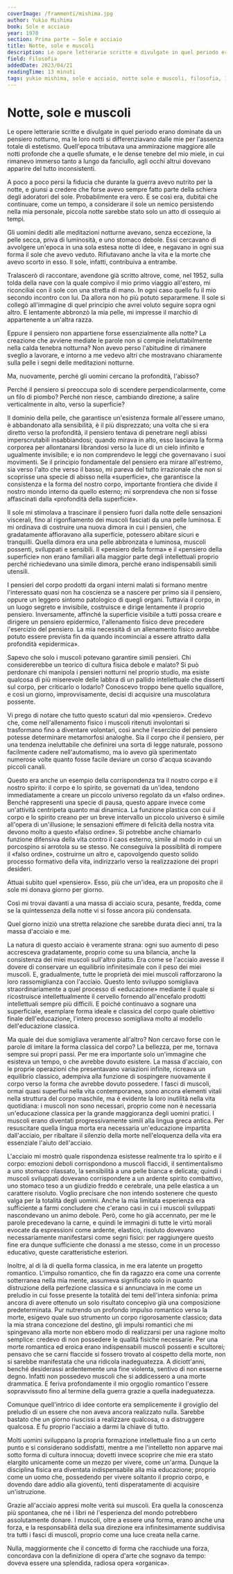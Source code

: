 ```yaml
---
coverImage: /frammenti/mishima.jpg
author: Yukio Mishima
book: Sole e acciaio
year: 1970
section: Prima parte — Sole e acciaio
title: Notte, sole e muscoli
description: Le opere letterarie scritte e divulgate in quel periodo erano dominate da un pensiero notturno, ma le loro notti si differenziavano dalle mie per l'assenza totale di estetismo. Quell'epoca tributava una ammirazione maggiore alle notti profonde che a quelle sfumate, e le dense tenebre del mio miele, in cui rimanevo immerso tanto a lungo da fanciullo, agli occhi altrui dovevano apparire del tutto inconsistenti.
field: Filosofia 
addedDate: 2023/04/21
readingTime: 13 minuti
tags: yukio mishima, sole e acciaio, notte sole e muscoli, filosofia, 1970, giappone
---
```


# Notte, sole e muscoli

Le opere letterarie scritte e divulgate in quel periodo erano dominate da un pensiero notturno, ma le loro notti si differenziavano dalle mie per l'assenza totale di estetismo. Quell'epoca tributava una ammirazione maggiore alle notti profonde che a quelle sfumate, e le dense tenebre del mio miele, in cui rimanevo immerso tanto a lungo da fanciullo, agli occhi altrui dovevano apparire del tutto inconsistenti.

A poco a poco persi la fiducia che durante la guerra avevo nutrito per la notte, e giunsi a credere che forse avevo sempre fatto parte della schiera degli adoratori del sole. Probabilmente era vero. E se così era, dubitai che continuare, come un tempo, a considerare il sole un nemico persistendo nella mia personale, piccola notte sarebbe stato solo un atto di ossequio ai tempi.

Gli uomini dediti alle meditazioni notturne avevano, senza eccezione, la pelle secca, priva di luminosità, e uno stomaco debole. Essi cercavano di avvolgere un'epoca in una sola estesa notte di idee, e negavano in ogni sua forma il sole che avevo veduto. Rifiutavano anche la vita e la morte che avevo scorto in esso. Il sole, infatti, contribuiva a entrambe.

Tralascerò di raccontare, avendone già scritto altrove, come, nel 1952, sulla tolda della nave con la quale compivo il mio primo viaggio all'estero, mi riconciliai con il sole con una stretta di mano. In ogni caso quello fu il mio secondo incontro con lui. Da allora non ho più potuto separarmene. Il sole si collegò all'immagine di quel principio che avrei voluto seguire sopra ogni altro. E lentamente abbronzò la mia pelle, mi impresse il marchio di appartenente a un'altra razza.

Eppure il pensiero non appartiene forse essenzialmente alla notte? La creazione che avviene mediate le parole non si compie ineluttabilmente nella calda tenebra notturna? Non avevo perso l'abitudine di rimanere sveglio a lavorare, e intorno a me vedevo altri che mostravano chiaramente sulla pelle i segni delle meditazioni notturne.

Ma, nuovamente, perché gli uomini cercano la profondità, l'abisso?

Perché il pensiero si preoccupa solo di scendere perpendicolarmente, come un filo di piombo? Perché non riesce, cambiando direzione, a salire verticalmente in alto, verso la superficie?

Il dominio della pelle, che garantisce un'esistenza formale all'essere umano, è abbandonato alla sensibilità, è il più disprezzato; una volta che si era diretto verso la profondità, il pensiero tentava di penetrare negli abissi imperscrutabili insabbiandosi; quando mirava in alto, esso lasciava la forma corporea per allontanarsi librandosi verso la luce di un cielo infinito e ugualmente invisibile; e io non comprendevo le leggi che governavano i suoi movimenti. Se il principio fondamentale del pensiero era mirare all'estremo, sia verso l'alto che verso il basso, mi pareva del tutto irrazionale che non si scoprisse una specie di abisso nella «superficie», che garantisce la consistenza e la forma del nostro corpo, importante frontiera che divide il nostro mondo interno da quello esterno; mi sorprendeva che non si fosse affascinati dalla «profondità della superficie».

Il sole mi stimolava a trascinare il pensiero fuori dalla notte delle sensazioni viscerali, fino al rigonfiamento dei muscoli fasciati da una pelle luminosa. E mi ordinava di costruire una nuova dimora in cui i pensieri, che gradatamente affioravano alla superficie, potessero abitare sicuri e tranquilli. Quella dimora era una pelle abbronzata e luminosa, muscoli possenti, sviluppati e sensibili. Il «pensiero della forma» e il «pensiero della superficie» non erano familiari alla maggior parte degli intellettuali proprio perché richiedevano una simile dimora, perché erano indispensabili simili utensili.

I pensieri del corpo prodotti da organi interni malati si formano mentre l'interessato quasi non ha coscienza se a nascere per primo sia il pensiero, oppure un leggero sintomo patologico di quegli organi. Tuttavia il corpo, in un luogo segreto e invisibile, costruisce e dirige lentamente il proprio pensiero. Inversamente, affinché la superficie visibile a tutti possa creare e dirigere un pensiero epidermico, l'allenamento fisico deve precedere l'esercizio del pensiero. La mia necessità di un allenamento fisico avrebbe potuto essere prevista fin da quando incominciai a essere attratto dalla profondità «epidermica».

Sapevo che solo i muscoli potevano garantire simili pensieri. Chi considererebbe un teorico di cultura fisica debole e malato? Si può perdonare chi manipola i pensieri notturni nel proprio studio, ma esiste qualcosa di più miserevole delle labbra di un pallido intellettuale che disserti sul corpo, per criticarlo o lodarlo? Conoscevo troppo bene quello squallore, e così un giorno, improvvisamente, decisi di acquisire una muscolatura possente.

Vi prego di notare che tutto questo scaturì dal mio «pensiero». Credevo che, come nell'allenamento fisico i muscoli ritenuti involontari si trasformano fino a diventare volontari, così anche l'esercizio del pensiero potesse determinare metamorfosi analoghe. Sia il corpo che il pensiero, per una tendenza ineluttabile che definirei una sorta di legge naturale, possono facilmente cadere nell'automatismo, ma io avevo già sperimentato numerose volte quanto fosse facile deviare un corso d'acqua scavando piccoli canali.

Questo era anche un esempio della corrispondenza tra il nostro corpo e il nostro spirito: il corpo e lo spirito, se governati da un'idea, tendono immediatamente a creare un piccolo universo regolato da un «falso ordine». Benché rappresenti una specie di pausa, questo appare invece come un'attività centripeta quanto mai dinamica. La funzione plastica con cui il corpo e lo spirito creano per un breve intervallo un piccolo universo è simile all'opera di un'illusione; le sensazioni effimere di felicità della nostra vita devono molto a questo «falso ordine». Si potrebbe anche chiamarlo funzione difensiva della vita contro il caos esterno, simile al modo in cui un porcospino si arrotola su se stesso. Ne conseguiva la possiblità di rompere il «falso ordine», costruirne un altro e, capovolgendo questo solido processo formativo della vita, indirizzarlo verso la realizzazione dei propri desideri.

Attuai subito quel «pensiero». Esso, più che un'idea, era un proposito che il sole mi donava giorno per giorno.

Così mi trovai davanti a una massa di acciaio scura, pesante, fredda, come se la quintessenza della notte vi si fosse ancora più condensata.

Quel giorno iniziò una stretta relazione che sarebbe durata dieci anni, tra la massa d'acciaio e me.

La natura di questo acciaio è veramente strana: ogni suo aumento di peso accresceva gradatamente, proprio come su una bilancia, anche la consistenza dei miei muscoli sull'altro piatto. Era come se l'acciaio avesse il dovere di conservare un equilibrio infinitesimale con il peso dei miei muscoli. E, gradualmente, tutte le proprietà dei miei muscoli rafforzarono la loro rassomiglianza con l'acciaio. Questo lento sviluppo somigliava straordinariamente a quel processo di «educazione» mediante il quale si ricostruisce intellettualmente il cervello fornendo all'encefalo prodotti intellettuali sempre più difficili. E poiché continuavo a sognare una superficiale, esemplare forma ideale e classica del corpo quale obiettivo finale dell'educazione, l'intero processo somigliava molto al modello dell'educazione classica.

Ma quale dei due somigliava veramente all'altro? Non cercavo forse con le parole di imitare la forma classica del corpo? La bellezza, per me, tornava sempre sui propri passi. Per me era importante solo un'immagine che esisteva un tempo, o che avrebbe dovuto esistere. La massa d'acciaio, con le proprie operazioni che presentavano variazioni infinite, ricreava un equilibrio classico, adempiva alla funzione di sospingere nuovamente il corpo verso la forma che avrebbe dovuto possedere. I fasci di muscoli, ormai quasi superflui nella vita contemporanea, sono ancora elementi vitali nella struttura del corpo maschile, ma è evidente la loro inutilità nella vita quotidiana: i muscoli non sono necessari, proprio come non è necessaria un'educazione classica per la grande maggioranza degli uomini pratici. I muscoli erano diventati progressivamente simili alla lingua greca antica. Per resuscitare quella lingua morta era necessaria un'educazione impartita dall'acciaio, per ribaltare il silenzio della morte nell'eloquenza della vita era essenziale l'aiuto dell'acciaio.

L'acciaio mi mostrò quale rispondenza esistesse realmente tra lo spirito e il corpo: emozioni deboli corrispondono a muscoli flaccidi, il sentimentalismo a uno stomaco rilassato, la sensibilità a una pelle bianca e delicata; quindi i muscoli sviluppati dovevano corrispondere a un ardente spirito combattivo, uno stomaco teso a un giudizio freddo e cerebrale, una pelle elastica a un carattere risoluto. Voglio precisare che non intendo sostenere che questo valga per la totalità degli uomini. Anche la mia limitata esperienza era sufficiente a farmi concludere che c'erano casi in cui i muscoli sviluppati nascondevano un animo debole. Però, come ho già accennato, per me le parole precedevano la carne, e quindi le immagini di tutte le virtù morali evocate da espressioni come ardente, elastico, risoluto dovevano necessariamente manifestarsi come segni fisici: per raggiungere questo fine era dunque sufficiente che donassi a me stesso, come in un processo educativo, queste caratteristiche esteriori.

Inoltre, al di là di quella forma classica, in me era latente un progetto romantico. L'impulso romantico, che fin da ragazzo era come una corrente sotterranea nella mia mente, assumeva significato solo in quanto distruzione della perfezione classica e si annunciava in me come un preludio in cui fosse presente la totalità dei temi dell'intera sinfonia: prima ancora di avere ottenuto un solo risultato concepivo già una composizione predeterminata. Pur nutrendo un profondo impulso romantico verso la morte, esigevo quale suo strumento un corpo rigorosamente classico; data la mia strana concezione del destino, gli impulsi romantici che mi spingevano alla morte non ebbero modo di realizzarsi per una ragione molto semplice: credevo di non possedere le qualità fisiche necessarie. Per una morte romantica ed eroica erano indispensabili muscoli possenti e scultorei; pensavo che se carni flaccide si fossero trovato al cospetto della morte, non si sarebbe manifestata che una ridicola inadeguatezza. A diciott'anni, benché desiderassi ardentemente una fine violenta, sentivo di non esserne degno. Infatti non possedevo muscoli che si addicessero a una morte drammatica. E feriva profondamente il mio orgoglio romantico l'essere sopravvissuto fino al termine della guerra grazie a quella inadeguatezza.

Comunque quell'intrico di idee contorte era semplicemente il groviglio del preludio di un essere che non aveva ancora realizzato nulla. Sarebbe bastato che un giorno riuscissi a realizzare qualcosa, o a distruggere qualcosa. E fu proprio l'acciaio a darmi la chiave di tutto.

Molti uomini sviluppano la propria formazione intellettuale fino a un certo punto e si considerano soddisfatti, mentre a me l'intelletto non apparve mai sotto forma di cultura innocua; dovetti invece scoprire che mie era stato elargito unicamente come un mezzo per vivere, come un'arma. Dunque la disciplina fisica era diventata indispensabile alla mia educazione; proprio come un uomo che, possedendo per vivere soltanto il proprio corpo, e dovendo dare addio alla gioventù, tenti disperatamente di acquisire un'istruzione.

Grazie all'acciaio appresi molte verità sui muscoli. Era quella la conoscenza più spontanea, che né i libri né l'esperienza del mondo potrebbero assolutamente donare. I muscoli, oltre a essere una forma, erano anche una forza, e la responsabilità della sua direzione era infinitesimamente suddivisa tra tutti i fasci di muscoli, proprio come una luce creata nella carne.

Nulla, maggiormente che il concetto di forma che racchiude una forza, concordava con la definizione di opera d'arte che sognavo da tempo: doveva essere una splendida, radiosa opera «organica».
